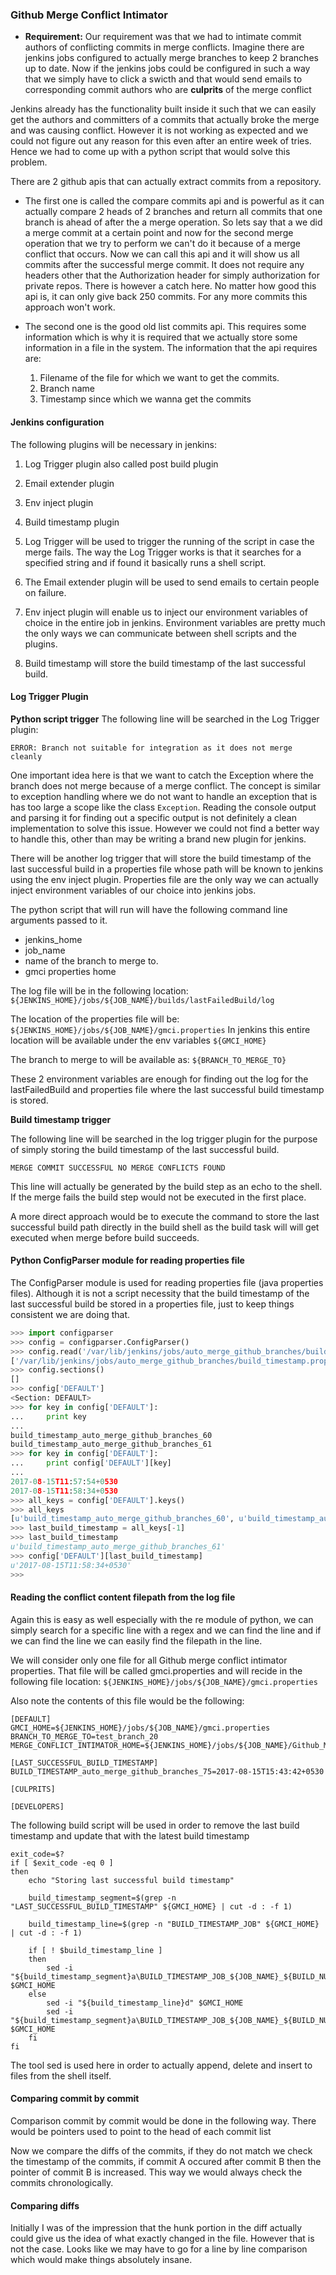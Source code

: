 ### Github Merge Conflict Intimator

- **Requirement:** Our requirement was that we had to intimate commit authors of conflicting 
commits in merge conflicts. Imagine there are jenkins jobs configured to actually merge branches to
 keep 2 branches up to date. Now if the jenkins jobs could be configured in such a way that we
  simply have to click a swicth and that would send emails to corresponding commit authors who are
   **culprits** of the merge conflict

Jenkins already has the functionality built inside it such that we can easily get the authors and
committers of a commits that actually broke the merge and was causing conflict. However it is not working as expected and we could not figure out any reason for this even after an entire week of tries. Hence we had to come up with a python script that would solve this problem. 

There are 2 github apis that can actually extract commits from a repository.

- The first one is called the compare commits api and is powerful as it can actually compare 2 heads of 2 branches and return all commits that one branch is ahead of after the a merge operation. So lets say that a we did a merge commit at a certain point and now for the second merge operation that we try to perform we can't do it because of a merge conflict that occurs. Now we can call this api and it will show us all commits after the successful merge commit. It does not require any headers other that the Authorization header for simply authorization for private repos. There is however a catch here. No matter how good this api is, it can only give back 250 commits. For any more commits this approach won't work.

- The second one is the good old list commits api. This requires some information which is why it is required that we actually store some information in a file in the system. The information that the api requires are:
    1. Filename of the file for which we want to get the commits.  
    2. Branch name
    3. Timestamp since which we wanna get the commits
    
#### Jenkins configuration

The following plugins will be necessary in jenkins:
1. Log Trigger plugin also called post build plugin
2. Email extender plugin
3. Env inject plugin
4. Build timestamp plugin

1. Log Trigger will be used to trigger the running of the script in case the merge fails. The way the Log Trigger works is that it searches for a specified string and if found it basically runs a shell script.
2. The Email extender plugin will be used to send emails to certain people on failure.
3. Env inject plugin will enable us to inject our environment variables of choice in the entire job in jenkins. Environment variables are pretty much the only ways we can communicate between shell scripts and the plugins.
4. Build timestamp will store the build timestamp of the last successful build. 

#### Log Trigger Plugin

**Python script trigger**
The following line will be searched in the Log Trigger plugin:

`ERROR: Branch not suitable for integration as it does not merge cleanly`

One important idea here is that we want to catch the Exception where the branch does not merge because of a merge conflict. The concept is similar to exception handling where we do not want to handle an exception that is has too large a scope like the class `Exception`. Reading the console output and parsing it for finding out a specific output is not definitely a clean implementation to solve this issue. However we could not find a better way to handle this, other than may be writing a brand new plugin for jenkins.

There will be another log trigger that will store the build timestamp of the last successful build in a properties file whose path will be known to jenkins using the env inject plugin. Properties file are the only way we can actually inject environment variables of our choice into jenkins jobs.

The python script that will run will have the following command line arguments passed to it.
- jenkins_home
- job_name
- name of the branch to merge to.
- gmci properties home

The log file will be in the following location:
`${JENKINS_HOME}/jobs/${JOB_NAME}/builds/lastFailedBuild/log`

The location of the properties file will be:
`${JENKINS_HOME}/jobs/${JOB_NAME}/gmci.properties`
In jenkins this entire location will be available under the env variables
`${GMCI_HOME}`

The branch to merge to will be available as:
`${BRANCH_TO_MERGE_TO}`

These 2 environment variables are enough for finding out the log for the lastFailedBuild and properties file where the last successful build timestamp is stored.

**Build timestamp trigger**

The following line will be searched in the log trigger plugin for the purpose of simply storing the build timestamp of the last successful build. 

`MERGE COMMIT SUCCESSFUL NO MERGE CONFLICTS FOUND`

This line will actually be generated by the build step as an echo to the shell. If the merge fails the build step would not be executed in the first place.

A more direct approach would be to execute the command to store the last successful build path directly in the build shell as the build task will will get executed when merge before build succeeds.

#### Python ConfigParser module for reading properties file

The ConfigParser module is used for reading properties file (java properties files). Although it is not a script necessity that the build timestamp of the last successful build be stored in a properties file, just to keep things consistent we are doing that.

```python
>>> import configparser
>>> config = configparser.ConfigParser()
>>> config.read('/var/lib/jenkins/jobs/auto_merge_github_branches/build_timestamp.properties')
['/var/lib/jenkins/jobs/auto_merge_github_branches/build_timestamp.properties']
>>> config.sections()
[]
>>> config['DEFAULT']
<Section: DEFAULT>
>>> for key in config['DEFAULT']:
...     print key
... 
build_timestamp_auto_merge_github_branches_60
build_timestamp_auto_merge_github_branches_61
>>> for key in config['DEFAULT']:
...     print config['DEFAULT'][key]
... 
2017-08-15T11:57:54+0530
2017-08-15T11:58:34+0530
>>> all_keys = config['DEFAULT'].keys()
>>> all_keys
[u'build_timestamp_auto_merge_github_branches_60', u'build_timestamp_auto_merge_github_branches_61']
>>> last_build_timestamp = all_keys[-1]
>>> last_build_timestamp
u'build_timestamp_auto_merge_github_branches_61'
>>> config['DEFAULT'][last_build_timestamp]
u'2017-08-15T11:58:34+0530'
>>> 
```
#### Reading the conflict content filepath from the log file

Again this is easy as well especially with the re module of python, we can simply search for a specific line with a regex and we can find the line and if we can find the line we can easily find the filepath in the line.

We will consider only one file for all Github merge conflict intimator properties. That file will be called gmci.properties and will recide in the following file location:
`${JENKINS_HOME}/jobs/${JOB_NAME}/gmci.properties`

Also note the contents of this file would be the following:
```buildoutcfg
[DEFAULT]
GMCI_HOME=${JENKINS_HOME}/jobs/${JOB_NAME}/gmci.properties
BRANCH_TO_MERGE_TO=test_branch_20
MERGE_CONFLICT_INTIMATOR_HOME=${JENKINS_HOME}/jobs/${JOB_NAME}/Github_Merge_Conflict_Intimator.py

[LAST_SUCCESSFUL_BUILD_TIMESTAMP]
BUILD_TIMESTAMP_auto_merge_github_branches_75=2017-08-15T15:43:42+0530

[CULPRITS]

[DEVELOPERS]

```

The following build script will be used in order to remove the last build timestamp and update that with the latest build timestamp

```commandline
exit_code=$?
if [ $exit_code -eq 0 ]
then
	echo "Storing last successful build timestamp"

	build_timestamp_segment=$(grep -n "LAST_SUCCESSFUL_BUILD_TIMESTAMP" ${GMCI_HOME} | cut -d : -f 1)

	build_timestamp_line=$(grep -n "BUILD_TIMESTAMP_JOB" ${GMCI_HOME} | cut -d : -f 1)
    
    if [ ! $build_timestamp_line ]
    then
    	sed -i "${build_timestamp_segment}a\BUILD_TIMESTAMP_JOB_${JOB_NAME}_${BUILD_NUMBER}=$BUILD_TIMESTAMP" $GMCI_HOME
    else
    	sed -i "${build_timestamp_line}d" $GMCI_HOME
    	sed -i "${build_timestamp_segment}a\BUILD_TIMESTAMP_JOB_${JOB_NAME}_${BUILD_NUMBER}=$BUILD_TIMESTAMP" $GMCI_HOME
    fi
fi

```

The tool sed is used here in order to actually append, delete and insert to files from the shell itself.

#### Comparing commit by commit

Comparison commit by commit would be done in the following way. 
There would be pointers used to point to the head of each commit list

Now we compare the diffs of the commits, if they do not match we check the timestamp of the commits, if commit A occured after commit B then the pointer of commit B is increased. This way we would always 
check the commits chronologically.

#### Comparing diffs

Initially I was of the impression that the hunk portion in the diff actually could give us the idea of what exactly changed in the file. However that is not the case. Looks like we may have to go for a line by line comparison which would make things absolutely insane.